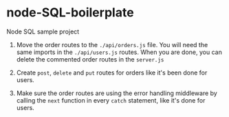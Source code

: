 # node-SQL-boilerplate
Node SQL sample project

1. Move the order routes to the `./api/orders.js` file. You will need the same imports in the `./api/users.js` routes. When you are done, you can delete the commented order routes in the `server.js`

2. Create `post`, `delete` and `put` routes for orders like it's been done for users.

3. Make sure the order routes are using the error handling middleware by calling the `next` function in every `catch` statement, like it's done for users.
